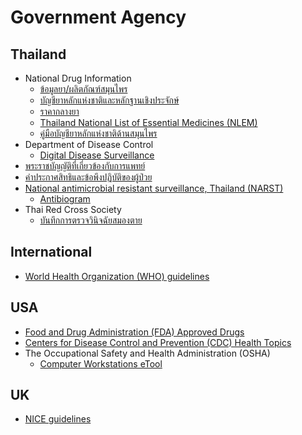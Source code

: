 # Government Agency

## Thailand
* National Drug Information
    * [ข้อมูลยา/ผลิตภัณฑ์สมุนไพร](https://ndi.fda.moph.go.th/drug_info)
    * [บัญชียาหลักแห่งชาติและหลักฐานเชิงประจักษ์](https://ndi.fda.moph.go.th/drug_national)
    * [ราคากลางยา](https://ndi.fda.moph.go.th/drug_value)
    * [Thailand National List of Essential Medicines (NLEM)](https://pubmiddleware.mims.com/resource/document/82AE6301-4B56-473D-A76E-ADA40096A174/pdf/MIMS)
    * [คู่มือบัญชียาหลักแห่งชาติด้านสมุนไพร](https://herbal.fda.moph.go.th/drug-list/category/ann-drug02)
* Department of Disease Control 
    * [Digital Disease Surveillance](https://ddsdoe.ddc.moph.go.th/ddss/)
* [พระราชบัญญัติที่เกี่ยวข้องกับการแพทย์](https://www.tmc.or.th/statute.php)
* [คําประกาศสิทธิและข้อพึงปฏิบัติของผู้ป่วย](https://www.tmc.or.th/privilege.php)
* [National antimicrobial resistant surveillance, Thailand (NARST)](https://narst.dmsc.moph.go.th/)
    * [Antibiogram](https://narst.dmsc.moph.go.th/antibiogram)
* Thai Red Cross Society
    * [บันทึกการตรวจวินิจฉัยสมองตาย](https://organdonate.redcross.or.th/assets/files/braindeath.pdf)

## International
* [World Health Organization (WHO) guidelines](https://www.who.int/publications/i?publishingoffices=c09761c0-ab8e-4cfa-9744-99509c4d306b)

## USA
* [Food and Drug Administration (FDA) Approved Drugs](https://www.accessdata.fda.gov/scripts/cder/daf/index.cfm)
* [Centers for Disease Control and Prevention (CDC) Health Topics](https://www.cdc.gov/health-topics.html)
* The Occupational Safety and Health Administration (OSHA)
    * [Computer Workstations eTool](https://www.osha.gov/etools/computer-workstations/)
 
## UK
* [NICE guidelines](https://www.nice.org.uk/guidance/conditions-and-diseases)
